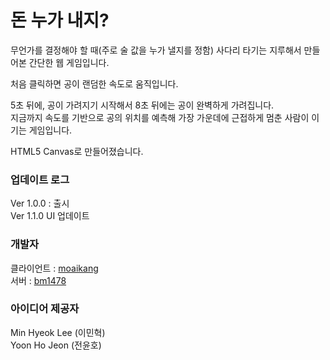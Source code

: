 # 돈 누가 내지?
무언가를 결정해야 할 때(주로 술 값을 누가 낼지를 정함) 사다리 타기는 지루해서 만들어본 간단한 웹 게임입니다.

처음 클릭하면 공이 랜덤한 속도로 움직입니다.

5초 뒤에, 공이 가려지기 시작해서 8초 뒤에는 공이 완벽하게 가려집니다.  
지금까지 속도를 기반으로 공의 위치를 예측해 가장 가운데에 근접하게 멈춘 사람이 이기는 게임입니다.

HTML5 Canvas로 만들어졌습니다.

### 업데이트 로그
Ver 1.0.0 : 출시  
Ver 1.1.0 UI 업데이트

### 개발자
클라이언트 : [moaikang](https://github.com/moaikang)   
서버 : [bm1478](https://github.com/bm1478)

### 아이디어 제공자
Min Hyeok Lee (이민혁)   
Yoon Ho Jeon (전윤호)


